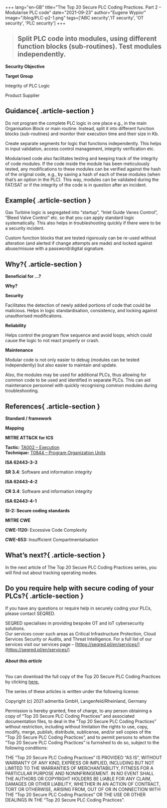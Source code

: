 +++
lang="en-GB"
title="The Top 20 Secure PLC Coding Practices. Part 2 – Modularise PLC code"
date="2021-09-23"
author="Eugene Wypior"
image="/blog/PLC-p2-1.png"
tags=['ABC security','IT security', 'OT security', 'PLC security']
+++

> Split PLC code into modules, using different function blocks (sub-routines). Test modules independently.
> --------------------------------------------------------------------------------------------------------

**Security Objective**

**Target Group**

Integrity of PLC Logic

Product Supplier

## Guidance{ .article-section }

Do not program the complete PLC logic in one place e.g., in the main Organisation Block or main routine. Instead, split it into different function blocks (sub-routines) and monitor their execution time and their size in Kb. 

Create separate segments for logic that functions independently. This helps in input validation, access control management, integrity verification etc. 

Modularised code also facilitates testing and keeping track of the integrity of code modules. If the code inside the module has been meticulously tested, any modifications to these modules can be verified against the hash of the original code, e.g., by saving a hash of each of these modules (when that’s an option in the PLC). This way, modules can be validated during the FAT/SAT or if the integrity of the code is in question after an incident.  

## Example{ .article-section }

Gas Turbine logic is segregated into “startup”, “Inlet Guide Vanes Control”, “Bleed Valve Control” etc. so that you can apply standard logic systematically. This also helps in troubleshooting quickly if there were to be a security incident. 

Custom function blocks that are tested rigorously can be re-used without alteration (and alerted if change attempts are made) and locked against abuse/misuse with a password/digital signature. 

## Why?{ .article-section }

**Beneficial for …?**

**Why?**

**Security**

Facilitates the detection of newly added portions of code that could be malicious. Helps in logic standardisation, consistency, and locking against unauthorised modifications. 

**Reliability** 

Helps control the program flow sequence and avoid loops, which could cause the logic to not react properly or crash. 

**Maintenance** 

Modular code is not only easier to debug (modules can be tested independently) but also easier to maintain and update. 

Also, the modules may be used for additional PLCs, thus allowing for common code to be used and identified in separate PLCs. This can aid maintenance personnel with quickly recognising common modules during troubleshooting. 

## References{ .article-section }

**Standard / framework**

**Mapping**

**MITRE ATT&CK for ICS** 

**Tactic:** [TA002 – Execution](https://collaborate.mitre.org/attackics/index.php/Execution)  
**Technique:** [T0844 – Program Organization Units](https://collaborate.mitre.org/attackics/index.php/Technique/T0844) 

**ISA 62443-3-3** 

**SR 3.4**: Software and information integrity 

**ISA 62443-4-2** 

**CR 3.4**: Software and information integrity 

**ISA 62443-4-1** 

**SI-2: Secure coding standards** 

**MITRE CWE** 

**CWE-1120:** Excessive Code Complexity 

**CWE-653:** Insufficient Compartmentalisation 

## What’s next?{ .article-section }

In the next article of The Top 20 Secure PLC Coding Practices series, you will find out about tracking operating modes.

## Do you require help with secure coding of your PLCs?{ .article-section }

If you have any questions or require help in securely coding your PLCs, please contact SEQRED.

SEQRED specialises in providing bespoke OT and IoT cybersecurity solutions.  
Our services cover such areas as Critical Infrastructure Protection, Cloud Services Security or Audits, and Threat Intelligence. For a full list of our services visit our services page – [https://seqred.pl/en/services/](https://seqred.pl/en/services/)

###### **About this article**

You can download the full copy of the Top 20 Secure PLC Coding Practices by clicking [here.](https://www.plc-security.com/index.html#download)  

The series of these articles is written under the following license:

Copyright (c) 2021 admeritia GmbH, Langenfeld/Rheinland, Germany

Permission is hereby granted, free of charge, to any person obtaining a copy of “Top 20 Secure PLC Coding Practices” and associated documentation files, to deal in the “Top 20 Secure PLC Coding Practices” without restriction, including without limitation the rights to use, copy, modify, merge, publish, distribute, sublicense, and/or sell copies of the “Top 20 Secure PLC Coding Practices”, and to permit persons to whom the “Top 20 Secure PLC Coding Practices” is furnished to do so, subject to the following conditions:

THE “Top 20 Secure PLC Coding Practices” IS PROVIDED “AS IS”, WITHOUT WARRANTY OF ANY KIND, EXPRESS OR IMPLIED, INCLUDING BUT NOT LIMITED TO THE WARRANTIES OF MERCHANTABILITY, FITNESS FOR A PARTICULAR PURPOSE AND NONINFRINGEMENT. IN NO EVENT SHALL THE AUTHORS OR COPYRIGHT HOLDERS BE LIABLE FOR ANY CLAIM, DAMAGES OR OTHER LIABILITY, WHETHER IN AN ACTION OF CONTRACT, TORT OR OTHERWISE, ARISING FROM, OUT OF OR IN CONNECTION WITH THE “Top 20 Secure PLC Coding Practices” OR THE USE OR OTHER DEALINGS IN THE “Top 20 Secure PLC Coding Practices”.

